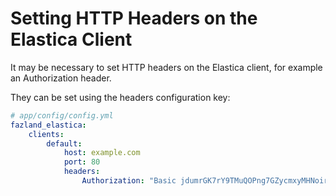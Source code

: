Setting HTTP Headers on the Elastica Client
===========================================

It may be necessary to set HTTP headers on the Elastica client, for example an
Authorization header.

They can be set using the headers configuration key:

```yaml
# app/config/config.yml
fazland_elastica:
    clients:
        default:
            host: example.com
            port: 80
            headers:
                Authorization: "Basic jdumrGK7rY9TMuQOPng7GZycmxyMHNoir=="
```
